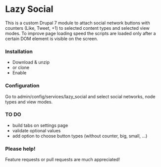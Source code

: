 # Lazy Social

This is a custom Drupal 7 module to attach social network buttons with counters (Like, Tweet, +1) to selected content types and selected view modes. To improve page loading speed the scripts are loaded only after a certain DOM element is visible on the screen.

### Installation
* Download & unzip
* or clone
* Enable

### Configuration
Go to admin/config/services/lazy_social and select social networks, node types and view modes.

### TO DO
* build tabs on settings page
* validate optional values
* add option to choose button types (without counter, big, small, ...)

### Please help!
Feature requests or pull requests are much appreciated!